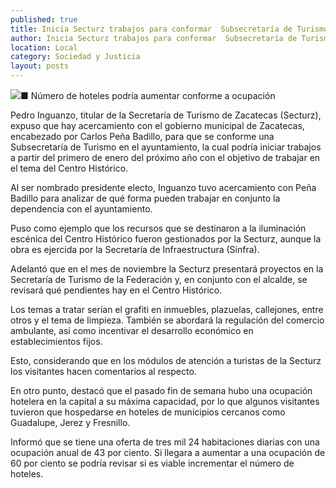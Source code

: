 ```yaml
---
published: true
title: Inicia Secturz trabajos para conformar  Subsecretaría de Turismo en la capital
author: Inicia Secturz trabajos para conformar  Subsecretaría de Turismo en la capital
location: Local
category: Sociedad y Justicia
layout: posts
---
```


![](http://i.imgur.com/m4uwxhym.jpg)■ Número de hoteles podría aumentar conforme a ocupación

Pedro Inguanzo, titular de la Secretaría de Turismo de Zacatecas (Secturz), expuso que hay acercamiento con el gobierno municipal de Zacatecas, encabezado por Carlos Peña Badillo, para que se conforme una Subsecretaría de Turismo en el ayuntamiento, la cual podría iniciar trabajos a partir del primero de enero del próximo año con el objetivo de trabajar en el tema del Centro Histórico.

Al ser nombrado presidente electo, Inguanzo tuvo acercamiento con Peña Badillo para analizar de qué forma pueden trabajar en conjunto la dependencia con el ayuntamiento.

Puso como ejemplo que los recursos que se destinaron a la iluminación escénica del Centro Histórico fueron gestionados por la Secturz, aunque la obra es ejercida por la Secretaría de Infraestructura (Sinfra). 

Adelantó que en el mes de noviembre la Secturz presentará proyectos en la Secretaría de Turismo de la Federación y, en conjunto con el alcalde, se revisará qué pendientes hay en el Centro Histórico. 

Los temas a tratar serían el grafiti en inmuebles, plazuelas, callejones, entre otros y el tema de limpieza. También se abordará la regulación del comercio ambulante, así como incentivar el desarrollo económico en establecimientos fijos. 

Esto, considerando que en los módulos de atención a turistas de la Secturz los visitantes hacen comentarios al respecto. 

En otro punto, destacó que el pasado fin de semana hubo una ocupación hotelera en la capital a su máxima capacidad, por lo que algunos visitantes tuvieron que hospedarse en hoteles de municipios cercanos como Guadalupe, Jerez y Fresnillo. 

Informó que se tiene una oferta de tres mil 24 habitaciones diarias con una ocupación anual de 43 por ciento. Si llegara a aumentar a una ocupación de 60 por ciento se podría revisar si es viable incrementar el número de hoteles.
